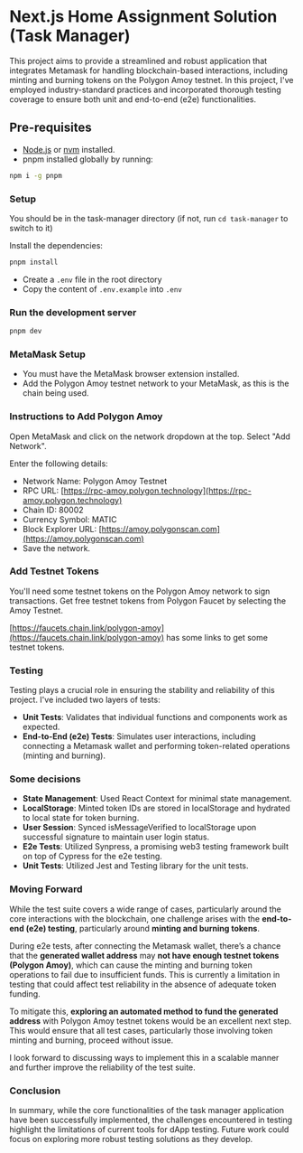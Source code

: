 # Next.js Home Assignment Solution (Task Manager)

This project aims to provide a streamlined and robust application that integrates Metamask for handling blockchain-based interactions, including minting and burning tokens on the Polygon Amoy testnet. In this project, I've employed industry-standard practices and incorporated thorough testing coverage to ensure both unit and end-to-end (e2e) functionalities.

## Pre-requisites

- [Node.js](https://nodejs.org/) or [nvm](https://github.com/nvm-sh/nvm) installed.
- pnpm installed globally by running:

```bash
npm i -g pnpm
````
### Setup

You should be in the task-manager directory (if not, run  `cd task-manager` to switch to it)

Install the dependencies:
```bash
pnpm install
```
- Create a `.env` file in the root directory
- Copy the content of `.env.example` into `.env`

### Run the development server

```bash
pnpm dev
```

### MetaMask Setup

- You must have the MetaMask browser extension installed.
- Add the Polygon Amoy testnet network to your MetaMask, as this is the chain being used.

### Instructions to Add Polygon Amoy

Open MetaMask and click on the network dropdown at the top.
Select "Add Network".

Enter the following details:

- Network Name: Polygon Amoy Testnet
- RPC URL: [https://rpc-amoy.polygon.technology](https://rpc-amoy.polygon.technology)
- Chain ID: 80002
- Currency Symbol: MATIC
- Block Explorer URL: [https://amoy.polygonscan.com](https://amoy.polygonscan.com)
- Save the network.

### Add Testnet Tokens
You'll need some testnet tokens on the Polygon Amoy network to sign transactions.
Get free testnet tokens from Polygon Faucet by selecting the Amoy Testnet.

[https://faucets.chain.link/polygon-amoy](https://faucets.chain.link/polygon-amoy) has some links to get some testnet tokens.


### Testing

Testing plays a crucial role in ensuring the stability and reliability of this project. I've included two layers of tests:

- **Unit Tests**: Validates that individual functions and components work as expected.
- **End-to-End (e2e) Tests**: Simulates user interactions, including connecting a Metamask wallet and performing token-related operations (minting and burning).

### Some decisions

- **State Management**: Used React Context for minimal state management.
- **LocalStorage**: Minted token IDs are stored in localStorage and hydrated to local state for token burning.
- **User Session**: Synced isMessageVerified to localStorage upon successful signature to maintain user login status.
- **E2e Tests**: Utilized Synpress, a promising web3 testing framework built on top of Cypress for the e2e testing.
- **Unit Tests**: Utilized Jest and Testing library for the unit tests.

### Moving Forward


While the test suite covers a wide range of cases, particularly around the core interactions with the blockchain, one challenge arises with the **end-to-end (e2e) testing**, particularly around **minting and burning tokens**.

During e2e tests, after connecting the Metamask wallet, there’s a chance that the **generated wallet address** may **not have enough testnet tokens (Polygon Amoy)**, which can cause the minting and burning token operations to fail due to insufficient funds. This is currently a limitation in testing that could affect test reliability in the absence of adequate token funding.

To mitigate this, **exploring an automated method to fund the generated address** with Polygon Amoy testnet tokens would be an excellent next step. This would ensure that all test cases, particularly those involving token minting and burning, proceed without issue.

I look forward to discussing ways to implement this in a scalable manner and further improve the reliability of the test suite.

### Conclusion

In summary, while the core functionalities of the task manager application have been successfully implemented, 
the challenges encountered in testing highlight the limitations of current tools for dApp testing. 
Future work could focus on exploring more robust testing solutions as they develop.